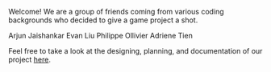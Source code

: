 Welcome! We are a group of friends coming from various coding backgrounds who decided to give a game project a shot.

Arjun Jaishankar 
Evan Liu 
Philippe Ollivier 
Adriene Tien

Feel free to take a look at the designing, planning, and documentation of our project [here](https://drive.google.com/drive/folders/1tKHSbQNqDPcZLX5cxe2B5zHgQszxlRcN).
